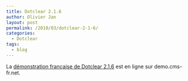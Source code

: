 ```yaml
---
title: Dotclear 2.1.6
author: Olivier Jan
layout: post
permalink: /2010/03/dotclear-2-1-6/
categories:
  - Dotclear
tags:
  - blog
--- 
```


La [démonstration française de Dotclear 2.1.6][1] est en ligne sur demo.cms-fr.net.

 [1]: /demo/dotclear/